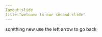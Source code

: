 ```yaml
---
layout:slide
title:"welcome to our second slide"
---
```

somthing new
use the left arrow to go back
